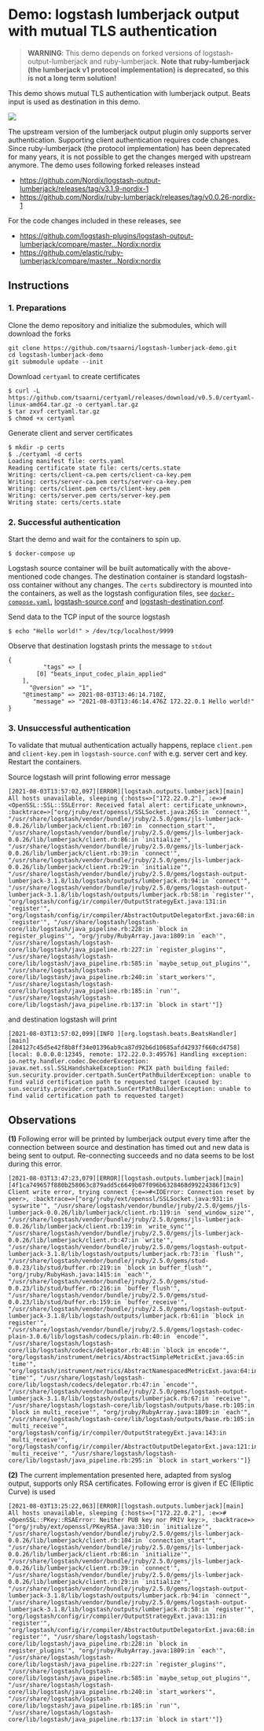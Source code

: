 # Demo: logstash lumberjack output with mutual TLS authentication

> **WARNING**: This demo depends on forked versions of logstash-output-lumberjack and ruby-lumberjack. **Note that ruby-lumberjack (the lumberjack v1 protocol implementation) is deprecated, so this is not a long term solution!**

This demo shows mutual TLS authentication with lumberjack output.
Beats input is used as destination in this demo.

![](demo.png)


The upstream version of the lumberjack output plugin only supports server authentication.
Supporting client authentication requires code changes.
Since ruby-lumberjack (the protocol implementation) has been deprecated for many years, it is not possible to get the changes merged with upstream anymore.
The demo uses following forked releases instead

* https://github.com/Nordix/logstash-output-lumberjack/releases/tag/v3.1.9-nordix-1
* https://github.com/Nordix/ruby-lumberjack/releases/tag/v0.0.26-nordix-1

For the code changes included in these releases, see

* https://github.com/logstash-plugins/logstash-output-lumberjack/compare/master...Nordix:nordix
* https://github.com/elastic/ruby-lumberjack/compare/master...Nordix:nordix

## Instructions

### 1. Preparations

Clone the demo repository and initialize the submodules, which will download the forks

```console
git clone https://github.com/tsaarni/logstash-lumberjack-demo.git
cd logstash-lumberjack-demo
git submodule update --init
```


Download `certyaml` to create certificates

```console
$ curl -L https://github.com/tsaarni/certyaml/releases/download/v0.5.0/certyaml-linux-amd64.tar.gz -o certyaml.tar.gz
$ tar zxvf certyaml.tar.gz
$ chmod +x certyaml
```

Generate client and server certificates


```console
$ mkdir -p certs
$ ./certyaml -d certs
Loading manifest file: certs.yaml
Reading certificate state file: certs/certs.state
Writing: certs/client-ca.pem certs/client-ca-key.pem
Writing: certs/server-ca.pem certs/server-ca-key.pem
Writing: certs/client.pem certs/client-key.pem
Writing: certs/server.pem certs/server-key.pem
Writing state: certs/certs.state
```

### 2. Successful authentication

Start the demo and wait for the containers to spin up.

```console
$ docker-compose up
```
Logstash source container will be built automatically with the above-mentioned code changes.
The destination container is standard logstash-oss container without any changes.
The `certs` subdirectory is mounted into the containers, as well as the logstash configuration files, see [`docker-compose.yaml`](docker-compose.yaml), [logstash-source.conf](logstash-source.conf) and [logstash-destination.conf](logstash-destination.conf).

Send data to the TCP input of the source logstash
```console
$ echo "Hello world!" > /dev/tcp/localhost/9999
```

Observe that destination logstash prints the message to `stdout`

```
{
          "tags" => [
        [0] "beats_input_codec_plain_applied"
    ],
      "@version" => "1",
    "@timestamp" => 2021-08-03T13:46:14.710Z,
       "message" => "2021-08-03T13:46:14.476Z 172.22.0.1 Hello world!"
}
```

### 3. Unsuccessful authentication

To validate that mutual authentication actually happens, replace `client.pem` and `client-key.pem` in `logstash-source.conf` with e.g. server cert and key.
Restart the containers.

Source logstash will print following error message

```
[2021-08-03T13:57:02,097][ERROR][logstash.outputs.lumberjack][main] All hosts unavailable, sleeping {:hosts=>["172.22.0.2"], :e=>#<OpenSSL::SSL::SSLError: Received fatal alert: certificate_unknown>, :backtrace=>["org/jruby/ext/openssl/SSLSocket.java:265:in `connect'", "/usr/share/logstash/vendor/bundle/jruby/2.5.0/gems/jls-lumberjack-0.0.26/lib/lumberjack/client.rb:107:in `connection_start'", "/usr/share/logstash/vendor/bundle/jruby/2.5.0/gems/jls-lumberjack-0.0.26/lib/lumberjack/client.rb:86:in `initialize'", "/usr/share/logstash/vendor/bundle/jruby/2.5.0/gems/jls-lumberjack-0.0.26/lib/lumberjack/client.rb:39:in `connect'", "/usr/share/logstash/vendor/bundle/jruby/2.5.0/gems/jls-lumberjack-0.0.26/lib/lumberjack/client.rb:29:in `initialize'", "/usr/share/logstash/vendor/bundle/jruby/2.5.0/gems/logstash-output-lumberjack-3.1.8/lib/logstash/outputs/lumberjack.rb:94:in `connect'", "/usr/share/logstash/vendor/bundle/jruby/2.5.0/gems/logstash-output-lumberjack-3.1.8/lib/logstash/outputs/lumberjack.rb:58:in `register'", "org/logstash/config/ir/compiler/OutputStrategyExt.java:131:in `register'", "org/logstash/config/ir/compiler/AbstractOutputDelegatorExt.java:68:in `register'", "/usr/share/logstash/logstash-core/lib/logstash/java_pipeline.rb:228:in `block in register_plugins'", "org/jruby/RubyArray.java:1809:in `each'", "/usr/share/logstash/logstash-core/lib/logstash/java_pipeline.rb:227:in `register_plugins'", "/usr/share/logstash/logstash-core/lib/logstash/java_pipeline.rb:585:in `maybe_setup_out_plugins'", "/usr/share/logstash/logstash-core/lib/logstash/java_pipeline.rb:240:in `start_workers'", "/usr/share/logstash/logstash-core/lib/logstash/java_pipeline.rb:185:in `run'", "/usr/share/logstash/logstash-core/lib/logstash/java_pipeline.rb:137:in `block in start'"]}
```

and destination logstash will print

```
[2021-08-03T13:57:02,099][INFO ][org.logstash.beats.BeatsHandler][main][204127c45d5e42f8b8ff34e01396ab9ca87d92b6d10685afd42937f660cd4758] [local: 0.0.0.0:12345, remote: 172.22.0.3:49576] Handling exception: io.netty.handler.codec.DecoderException: javax.net.ssl.SSLHandshakeException: PKIX path building failed: sun.security.provider.certpath.SunCertPathBuilderException: unable to find valid certification path to requested target (caused by: sun.security.provider.certpath.SunCertPathBuilderException: unable to find valid certification path to requested target)
```

## Observations

**(1)** Following error will be printed by lumberjack output every time after the connection between source and destination has timed out and new data is being sent to output.  Re-connecting succeeds and no data seems to be lost during this error.

```
[2021-08-03T13:47:23,079][ERROR][logstash.outputs.lumberjack][main][4f1ca749657f880b258063c879add5c6649b07f096b6328468d99224386f13c9] Client write error, trying connect {:e=>#<IOError: Connection reset by peer>, :backtrace=>["org/jruby/ext/openssl/SSLSocket.java:931:in `syswrite'", "/usr/share/logstash/vendor/bundle/jruby/2.5.0/gems/jls-lumberjack-0.0.26/lib/lumberjack/client.rb:119:in `send_window_size'", "/usr/share/logstash/vendor/bundle/jruby/2.5.0/gems/jls-lumberjack-0.0.26/lib/lumberjack/client.rb:139:in `write_sync'", "/usr/share/logstash/vendor/bundle/jruby/2.5.0/gems/jls-lumberjack-0.0.26/lib/lumberjack/client.rb:47:in `write'", "/usr/share/logstash/vendor/bundle/jruby/2.5.0/gems/logstash-output-lumberjack-3.1.8/lib/logstash/outputs/lumberjack.rb:73:in `flush'", "/usr/share/logstash/vendor/bundle/jruby/2.5.0/gems/stud-0.0.23/lib/stud/buffer.rb:219:in `block in buffer_flush'", "org/jruby/RubyHash.java:1415:in `each'", "/usr/share/logstash/vendor/bundle/jruby/2.5.0/gems/stud-0.0.23/lib/stud/buffer.rb:216:in `buffer_flush'", "/usr/share/logstash/vendor/bundle/jruby/2.5.0/gems/stud-0.0.23/lib/stud/buffer.rb:159:in `buffer_receive'", "/usr/share/logstash/vendor/bundle/jruby/2.5.0/gems/logstash-output-lumberjack-3.1.8/lib/logstash/outputs/lumberjack.rb:61:in `block in register'", "/usr/share/logstash/vendor/bundle/jruby/2.5.0/gems/logstash-codec-plain-3.0.6/lib/logstash/codecs/plain.rb:40:in `encode'", "/usr/share/logstash/logstash-core/lib/logstash/codecs/delegator.rb:48:in `block in encode'", "org/logstash/instrument/metrics/AbstractSimpleMetricExt.java:65:in `time'", "org/logstash/instrument/metrics/AbstractNamespacedMetricExt.java:64:in `time'", "/usr/share/logstash/logstash-core/lib/logstash/codecs/delegator.rb:47:in `encode'", "/usr/share/logstash/vendor/bundle/jruby/2.5.0/gems/logstash-output-lumberjack-3.1.8/lib/logstash/outputs/lumberjack.rb:67:in `receive'", "/usr/share/logstash/logstash-core/lib/logstash/outputs/base.rb:105:in `block in multi_receive'", "org/jruby/RubyArray.java:1809:in `each'", "/usr/share/logstash/logstash-core/lib/logstash/outputs/base.rb:105:in `multi_receive'", "org/logstash/config/ir/compiler/OutputStrategyExt.java:143:in `multi_receive'", "org/logstash/config/ir/compiler/AbstractOutputDelegatorExt.java:121:in `multi_receive'", "/usr/share/logstash/logstash-core/lib/logstash/java_pipeline.rb:295:in `block in start_workers'"]}
```



**(2)** The current implementation presented here, adapted from syslog output, supports only RSA certificates.  Following error is given if EC (Elliptic Curve) is used

```
[2021-08-03T13:25:22,063][ERROR][logstash.outputs.lumberjack][main] All hosts unavailable, sleeping {:hosts=>["172.22.0.2"], :e=>#<OpenSSL::PKey::RSAError: Neither PUB key nor PRIV key:>, :backtrace=>["org/jruby/ext/openssl/PKeyRSA.java:310:in `initialize'", "/usr/share/logstash/vendor/bundle/jruby/2.5.0/gems/jls-lumberjack-0.0.26/lib/lumberjack/client.rb:104:in `connection_start'", "/usr/share/logstash/vendor/bundle/jruby/2.5.0/gems/jls-lumberjack-0.0.26/lib/lumberjack/client.rb:86:in `initialize'", "/usr/share/logstash/vendor/bundle/jruby/2.5.0/gems/jls-lumberjack-0.0.26/lib/lumberjack/client.rb:39:in `connect'", "/usr/share/logstash/vendor/bundle/jruby/2.5.0/gems/jls-lumberjack-0.0.26/lib/lumberjack/client.rb:29:in `initialize'", "/usr/share/logstash/vendor/bundle/jruby/2.5.0/gems/logstash-output-lumberjack-3.1.8/lib/logstash/outputs/lumberjack.rb:94:in `connect'", "/usr/share/logstash/vendor/bundle/jruby/2.5.0/gems/logstash-output-lumberjack-3.1.8/lib/logstash/outputs/lumberjack.rb:58:in `register'", "org/logstash/config/ir/compiler/OutputStrategyExt.java:131:in `register'", "org/logstash/config/ir/compiler/AbstractOutputDelegatorExt.java:68:in `register'", "/usr/share/logstash/logstash-core/lib/logstash/java_pipeline.rb:228:in `block in register_plugins'", "org/jruby/RubyArray.java:1809:in `each'", "/usr/share/logstash/logstash-core/lib/logstash/java_pipeline.rb:227:in `register_plugins'", "/usr/share/logstash/logstash-core/lib/logstash/java_pipeline.rb:585:in `maybe_setup_out_plugins'", "/usr/share/logstash/logstash-core/lib/logstash/java_pipeline.rb:240:in `start_workers'", "/usr/share/logstash/logstash-core/lib/logstash/java_pipeline.rb:185:in `run'", "/usr/share/logstash/logstash-core/lib/logstash/java_pipeline.rb:137:in `block in start'"]}
```
